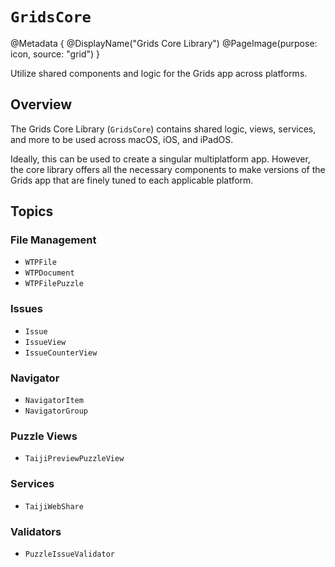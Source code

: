 # ``GridsCore``

@Metadata {
    @DisplayName("Grids Core Library")
    @PageImage(purpose: icon, source: "grid")
}

Utilize shared components and logic for the Grids app across platforms.

## Overview

The Grids Core Library (`GridsCore`) contains shared logic, views, services, and more to be used across macOS, iOS, and
iPadOS.

Ideally, this can be used to create a singular multiplatform app. However, the core library offers all the necessary
components to make versions of the Grids app that are finely tuned to each applicable platform.

## Topics

### File Management

- ``WTPFile``
- ``WTPDocument``
- ``WTPFilePuzzle``

### Issues

- ``Issue``
- ``IssueView``
- ``IssueCounterView``

### Navigator

- ``NavigatorItem``
- ``NavigatorGroup``

### Puzzle Views

- ``TaijiPreviewPuzzleView``

### Services

- ``TaijiWebShare``

### Validators

- ``PuzzleIssueValidator``
